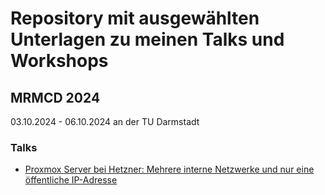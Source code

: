 # Repository mit ausgewählten Unterlagen zu meinen Talks und Workshops

## MRMCD 2024
03.10.2024 - 06.10.2024 an der TU Darmstadt
### Talks
- [Proxmox Server bei Hetzner: Mehrere interne Netzwerke und nur eine öffentliche IP-Adresse](./MRMCD%202024/README.md)
